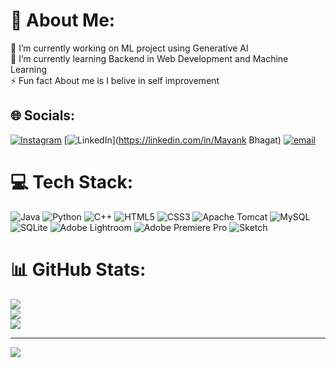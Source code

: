 # 💫 About Me:
🔭 I’m currently working on ML project using Generative AI<br>🌱 I’m currently learning Backend in Web Development and Machine Learning <br>⚡ Fun fact About me is I belive in self improvement 


## 🌐 Socials:
[![Instagram](https://img.shields.io/badge/Instagram-%23E4405F.svg?logo=Instagram&logoColor=white)](https://instagram.com/http.mayankobhagat) [![LinkedIn](https://img.shields.io/badge/LinkedIn-%230077B5.svg?logo=linkedin&logoColor=white)](https://linkedin.com/in/Mayank Bhagat) [![email](https://img.shields.io/badge/Email-D14836?logo=gmail&logoColor=white)](mailto:bhagatmayank2005@gmail.com) 

# 💻 Tech Stack:
![Java](https://img.shields.io/badge/java-%23ED8B00.svg?style=for-the-badge&logo=openjdk&logoColor=white) ![Python](https://img.shields.io/badge/python-3670A0?style=for-the-badge&logo=python&logoColor=ffdd54) ![C++](https://img.shields.io/badge/c++-%2300599C.svg?style=for-the-badge&logo=c%2B%2B&logoColor=white) ![HTML5](https://img.shields.io/badge/html5-%23E34F26.svg?style=for-the-badge&logo=html5&logoColor=white) ![CSS3](https://img.shields.io/badge/css3-%231572B6.svg?style=for-the-badge&logo=css3&logoColor=white) ![Apache Tomcat](https://img.shields.io/badge/apache%20tomcat-%23F8DC75.svg?style=for-the-badge&logo=apache-tomcat&logoColor=black) ![MySQL](https://img.shields.io/badge/mysql-4479A1.svg?style=for-the-badge&logo=mysql&logoColor=white) ![SQLite](https://img.shields.io/badge/sqlite-%2307405e.svg?style=for-the-badge&logo=sqlite&logoColor=white) ![Adobe Lightroom](https://img.shields.io/badge/Adobe%20Lightroom-31A8FF.svg?style=for-the-badge&logo=Adobe%20Lightroom&logoColor=white) ![Adobe Premiere Pro](https://img.shields.io/badge/Adobe%20Premiere%20Pro-9999FF.svg?style=for-the-badge&logo=Adobe%20Premiere%20Pro&logoColor=white) ![Sketch](https://img.shields.io/badge/Sketch-FFB387?style=for-the-badge&logo=sketch&logoColor=black)
# 📊 GitHub Stats:
![](https://github-readme-stats.vercel.app/api?username=mayankbhagat&theme=dark&hide_border=false&include_all_commits=false&count_private=false)<br/>
![](https://github-readme-streak-stats.herokuapp.com/?user=mayankbhagat&theme=dark&hide_border=false)<br/>
![](https://github-readme-stats.vercel.app/api/top-langs/?username=mayankbhagat&theme=dark&hide_border=false&include_all_commits=false&count_private=false&layout=compact)

---
[![](https://visitcount.itsvg.in/api?id=mayankbhagat&icon=0&color=0)](https://visitcount.itsvg.in)

<!-- Proudly created with GPRM ( https://gprm.itsvg.in ) -->
